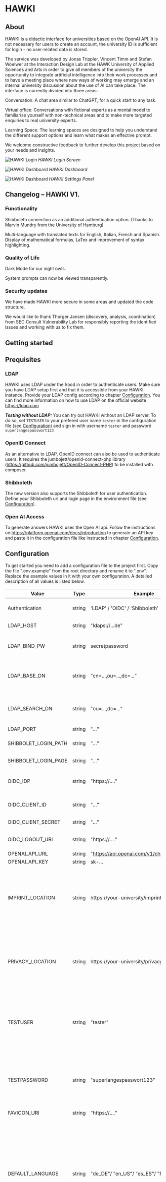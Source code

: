 # HAWKI

## About

HAWKI is a didactic interface for universities based on the OpenAI API. It is not necessary for users to create an account, the university ID is sufficient for login - no user-related data is stored.

The service was developed by Jonas Trippler, Vincent Timm and Stefan Woelwer at the Interaction Design Lab at the HAWK University of Applied Sciences and Arts in order to give all members of the university the opportunity to integrate artificial intelligence into their work processes and to have a meeting place where new ways of working may emerge and an internal university discussion about the use of AI can take place. The interface is currently divided into three areas:

Conversation: A chat area similar to ChatGPT, for a quick start to any task.

Virtual office: Conversations with fictional experts as a mental model to familiarise yourself with non-technical areas and to make more targeted enquiries to real university experts.

Learning Space: The learning spaces are designed to help you understand the different support options and learn what makes an effective prompt.

We welcome constructive feedback to further develop this project based on your needs and insights.

<!-- ![HAWKI Login](/img/hawki-screenshot-login.png) -->
![HAWKI Login](/public/img/readmePic1.jpeg)
_HAWKI Login Screen_

<!-- ![HAWKI Dashboard](/img/hawki-screenshot-dashboard.jpg) -->
![HAWKI Dashboard](/public/img/readmePic3.jpeg)
_HAWKI Dashboard_

![HAWKI Dashboard](/public/img/readmePic2.jpeg)
_HAWKI Settings Panel_


## Changelog – HAWKI V1. 

### Functionality 

Shibboleth connection as an additional authentication option. (Thanks to Marvin Mundry from the University of Hamburg)

Multi-language with translated texts for English, Italian, French and Spanish.
Display of mathematical formulas, LaTex and improvement of syntax highlighting.

### Quality of Life 

Dark Mode for our night owls.

System prompts can now be viewed transparently.

### Security updates

We have made HAWKI more secure in some areas and updated the code structure.

We would like to thank Thorger Jansen (discovery, analysis, coordination) from SEC Consult Vulnerability Lab for responsibly reporting the identified issues and working with us to fix them.

## Getting started

## Prequisites

### LDAP

HAWKI uses LDAP under the hood in order to authenticate users. Make sure you have LDAP setup first and that it is accessible from your HAWKI instance. Provide your LDAP config according to chapter [Configuration](#configuration). You can find more information on how to use LDAP on the official website https://ldap.com

_**Testing without LDAP:**_ You can try out HAWKI without an LDAP server. To do so, set `TESTUSER` to your prefered user name `tester` in the configuration file (see [Configuration](#configuration)) and sign in with username `tester` and password `superlangespasswort123`

### OpenID Connect

As an alternative to LDAP, OpenID connect can also be used to 
authenticate users. It requires the jumbojett/openid-connect-php
library (https://github.com/jumbojett/OpenID-Connect-PHP)
to be installed with composer.

### Shibboleth 

The new version also supports the Shibboleth for user authentication. Define your Shibboleth url and login page in the environment file (see [Configuration](#configuration)).

### Open AI Access

To generate answers HAWKI uses the Open AI api. Follow the instructions on https://platform.openai.com/docs/introduction to generate an API key and paste it in the configuration file like instructed in chapter [Configuration](#configuration).

## Configuration

To get started you need to add a configuration file to the project first. Copy the file ".env.example" from the root directory and rename it to ".env". Replace the example values in it with your own configuration. A detailed description of all values is listed below.

| Value            | Type    | Example                                | Description                                                                                                                                        |
| ---------------- | ------- | -------------------------------------- | -------------------------------------------------------------------------------------------------------------------------------------------------- |
| Authentication   | string  | 'LDAP' / 'OIDC' / 'Shibboleth'                     | Authentication method: LDAP or OpenID Connect                                                                                                      |
| LDAP_HOST        | string  | "ldaps://...de"                        | The URL of your LDAP server.                                                                                                                       |
| LDAP_BIND_PW     | string  | secretpassword                         | Password of the user that is trying to bind to the LDAP Server.                                                                                    |
| LDAP_BASE_DN     | string  | "cn=...,ou=...,dc=..."                 | Distinguised name that is used to initially bind to your LDAP server.                                                                              |
| LDAP_SEARCH_DN   | string  | "ou=...,dc=..."                        | Distinguished name that is used for authenticating users.                                                                                          |
| LDAP_PORT  | string  | "..."                        | The LDAP port.                                                                                          |
| SHIBBOLET_LOGIN_PATH    | string  | "..."                                  | Path to shibboleth login page.                                                                                               |
| SHIBBOLET_LOGIN_PAGE    | string  | "..."                                  | Shibboleth login page.                                                                                               |
| OIDC_IDP          | string  | "https://...."                         | URL of the Identity provider supporting OpenID Connect.                                                                                            |
| OIDC_CLIENT_ID    | string  | "..."                                  | Client Id for this application in Identity provider.                                                                                               |
| OIDC_CLIENT_SECRET | string  | "..."                                 | Secret key for OpenID Connect. 
| OIDC_LOGOUT_URI | string  | "https://...."                                 | URL to logout from Identity provider                                                                                                                  |
| OPENAI_API_URL   | string  | "https://api.openai.com/v1/chat/completions" | Open AI URL                                                                                                                                    |
| OPENAI_API_KEY   | string  | sk-...                                 | Open AI Api key                                                                                                                                    |
| IMPRINT_LOCATION | string  | https://your-university/imprint        | A link to your imprint. Alternatively you can replace the file index.php under /impressum with your own html/ php of your imprint.                 |
| PRIVACY_LOCATION | string  | https://your-university/privacy-policy | A link to your privacy policy. Alternatively you can replace the file index.php under /datenschutz with your own html/ php of your privacy policy. |
| TESTUSER         | string | "tester"                                | Set value for testing purposes. Leave TESTUSER and TESTPASSWORD empty or comment them out to disable test user.                    |
| TESTPASSWORD         | string | "superlangespasswort123"  | Set value for testing purposes. Leave TESTUSER and TESTPASSWORD empty or comment them out to disable test user.                           |
| FAVICON_URI  | string  | "https://...."                                 | Link to favicon |
| DEFAULT_LANGUAGE  | string  | "de_DE"/ "en_US"/ "es_ES"/ "fr_FR"/ "it_IT"               | Default website language. Only applicable if the user has not previously changed the language or their browser language is not one of the supported languages. Current supported languages: 'de_DE', 'en_US', 'es_ES', 'fr_FR', 'it_IT'  |
## Web Server Configuration

There are a few things to keep in mind when publishing your HAWKI instance on a webserver.

First and foremost your webserver needs PHP support.

Also, make sure that you disable `output_buffering` in your webserver configuration otherwise you might run into issues when receiving the repsonse stream from Open AI.

If you are setting up a new server, make sure that you install the cURL library. https://www.php.net/manual/de/book.curl.php

**_IMPORTANT:_** _Keep the `.env` configuration file secret. Make sure your webserver does not allow directory listing and it blocks access to this configuration file. By default the `.env` file is located in the private folder with restricted access on apache. Double check that it can not be queried with a simple GET request via http://your-hawki-domain/private/.env_

## Branding

To swap out the HAWK logo for your own, replace the logo.svg file inside the `img` folder. Make sure to either keep the format as svg or replace all references to logo.svg with your respective filetype.

Of course, you can modify stylesheets and html files and adjust them to your liking.

## Contact & License

This project is licensed under the terms of the MIT license. If you have any questions, feel free to get in touch via [Email](mailto:vincent.timm2@hawk.de)
